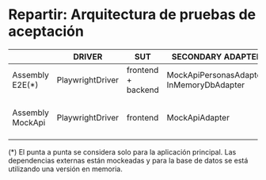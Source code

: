 # Repartir: Arquitectura de pruebas de aceptación

|                   | **DRIVER**        | **SUT**               | **SECONDARY ADAPTER**                         | **COMANDO**                   |
|-------------------|-------------------|-----------------------|-----------------------------------------------|-------------------------------|
| Assembly E2E(*)   | PlaywrightDriver  | frontend + backend    | MockApiPersonasAdapter, InMemoryDbAdapter     | npm run acceptance-test       |
| Assembly MockApi  | PlaywrightDriver  | frontend              | MockApiAdapter                                | npm run fast-acceptance-test  |

(*) El punta a punta se considera solo para la aplicación principal. Las dependencias externas están mockeadas y para la base de datos se está utilizando una versión en memoria.